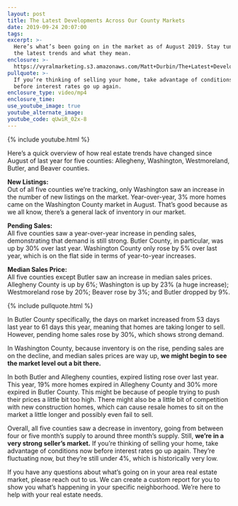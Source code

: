 ```yaml
---
layout: post
title: The Latest Developments Across Our County Markets
date: 2019-09-24 20:07:00
tags:
excerpt: >-
  Here’s what’s been going on in the market as of August 2019. Stay tuned for
  the latest trends and what they mean.
enclosure: >-
  https://vyralmarketing.s3.amazonaws.com/Matt+Durbin/The+Latest+Developments+Across+Our+County+Markets.mp4
pullquote: >-
  If you’re thinking of selling your home, take advantage of conditions now
  before interest rates go up again.
enclosure_type: video/mp4
enclosure_time:
use_youtube_image: true
youtube_alternate_image:
youtube_code: qUwiR_02x-8
---
```


{% include youtube.html %}

Here’s a quick overview of how real estate trends have changed since August of last year for five counties: Allegheny, Washington, Westmoreland, Butler, and Beaver counties.

**New Listings:**<br>Out of all five counties we’re tracking, only Washington saw an increase in the number of new listings on the market. Year-over-year, 3% more homes came on the Washington County market in August. That’s good because as we all know, there’s a general lack of inventory in our market.

**Pending Sales:**<br>All five counties saw a year-over-year increase in pending sales, demonstrating that demand is still strong. Butler County, in particular, was up by 30% over last year. Washington County only rose by 5% over last year, which is on the flat side in terms of year-to-year increases.

**Median Sales Price:**<br>All five counties except Butler saw an increase in median sales prices. Allegheny County is up by 6%; Washington is up by 23% (a huge increase); Westmoreland rose by 20%; Beaver rose by 3%; and Butler dropped by 9%.

{% include pullquote.html %}

In Butler County specifically, the days on market increased from 53 days last year to 61 days this year, meaning that homes are taking longer to sell. However, pending home sales rose by 30%, which shows strong demand.&nbsp;

In Washington County, because inventory is on the rise, pending sales are on the decline, and median sales prices are way up, **we might begin to see the market level out a bit there.**

In both Butler and Allegheny counties, expired listing rose over last year. This year, 19% more homes expired in Allegheny County and 30% more expired in Butler County. This might be because of people trying to push their prices a little bit too high. There might also be a little bit of competition with new construction homes, which can cause resale homes to sit on the market a little longer and possibly even fail to sell.

Overall, all five counties saw a decrease in inventory, going from between four or five month’s supply to around three month’s supply. Still, **we’re in a very strong seller’s market.** If you’re thinking of selling your home, take advantage of conditions now before interest rates go up again. They’re fluctuating now, but they’re still under 4%, which is historically very low.

If you have any questions about what’s going on in your area real estate market, please reach out to us. We can create a custom report for you to show you what’s happening in your specific neighborhood. We’re here to help with your real estate needs.